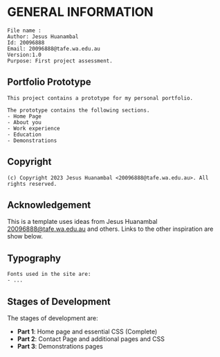  # GENERAL INFORMATION
    File name : 
    Author: Jesus Huanambal  
    Id: 20096888
    Email: 20096888@tafe.wa.edu.au
    Version:1.0
    Purpose: First project assessment.

## Portfolio Prototype
    This project contains a prototype for my personal portfolio.
    
    The prototype contains the following sections.
    - Home Page
    - About you
    - Work experience
    - Education
    - Demonstrations
## Copyright
    (c) Copyright 2023 Jesus Huanambal <20096888@tafe.wa.edu.au>. All rights reserved.

## Acknowledgement 
This is a template uses ideas from Jesus Huanambal
<20096888@tafe.wa.edu.au>  and others. Links to the other inspiration are show below.

## Typography
    Fonts used in the site are:
    - ...

## Stages of Development
The stages of development are:
- **Part 1**: Home page and essential CSS (Complete)
- **Part 2**: Contact Page and additional pages and CSS
- **Part 3**: Demonstrations pages



  